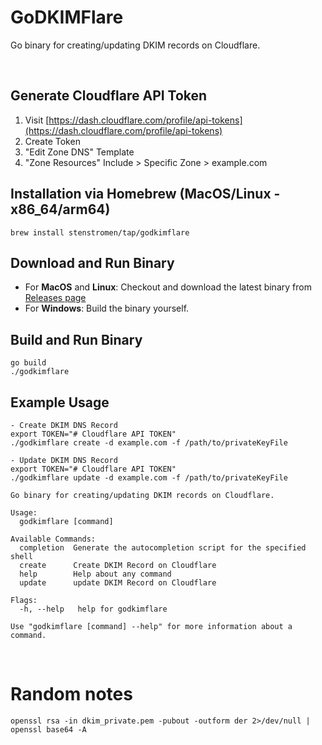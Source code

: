 # GoDKIMFlare

Go binary for creating/updating DKIM records on Cloudflare.

<br>

## Generate Cloudflare API Token
1. Visit [https://dash.cloudflare.com/profile/api-tokens](https://dash.cloudflare.com/profile/api-tokens)
2. Create Token
3. "Edit Zone DNS" Template
4. "Zone Resources" Include > Specific Zone > example.com

## Installation via Homebrew (MacOS/Linux - x86_64/arm64)
```
brew install stenstromen/tap/godkimflare
```
## Download and Run Binary
* For **MacOS** and **Linux**: Checkout and download the latest binary from [Releases page](https://github.com/Stenstromen/godkimflare/releases/latest/)
* For **Windows**: Build the binary yourself.

## Build and Run Binary
```
go build
./godkimflare
```

## Example Usage
```
- Create DKIM DNS Record
export TOKEN="# Cloudflare API TOKEN"
./godkimflare create -d example.com -f /path/to/privateKeyFile

- Update DKIM DNS Record
export TOKEN="# Cloudflare API TOKEN"
./godkimflare update -d example.com -f /path/to/privateKeyFile

Go binary for creating/updating DKIM records on Cloudflare.

Usage:
  godkimflare [command]

Available Commands:
  completion  Generate the autocompletion script for the specified shell
  create      Create DKIM Record on Cloudflare
  help        Help about any command
  update      update DKIM Record on Cloudflare

Flags:
  -h, --help   help for godkimflare

Use "godkimflare [command] --help" for more information about a command.
```

<br>

# Random notes

```
openssl rsa -in dkim_private.pem -pubout -outform der 2>/dev/null | openssl base64 -A
```